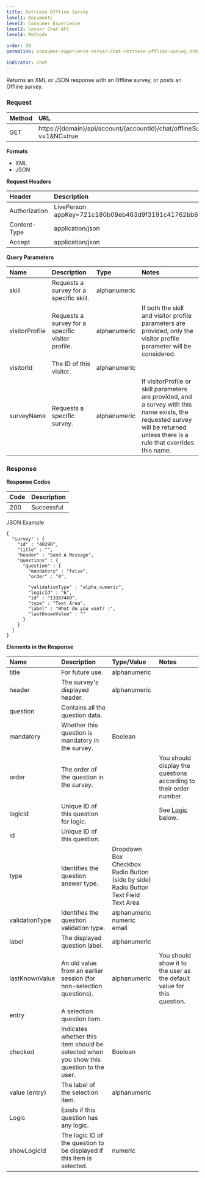 ```yaml
---
title: Retrieve Offline Survey
level1: Documents
level2: Consumer Experience
level3: Server Chat API
level4: Methods

order: 50
permalink: consumer-experience-server-chat-retrieve-offline-survey.html

indicator: chat
---
```


Returns an XML or JSON response with an Offline survey, or posts an Offline survey.

### Request

| Method | URL  |
| :--- | :--- |
| GET | https://{domain}/api/account/{accountId}/chat/offlineSurvey?v=1&NC=true |

**Formats**

- XML
- JSON

**Request Headers**

| Header | Description |
| :--- | :--- |
| Authorization | LivePerson appKey=721c180b09eb463d9f3191c41762bb68 |
| Content-Type | application/json |
| Accept | application/json |

**Query Parameters**

| Name  | Description | Type | Notes |
| :--- | :--- | :--- | :--- |
| skill | Requests a survey for a specific skill. | alphanumeric | |
| visitorProfile | Requests a survey for a specific visitor profile. |  alphanumeric | If both the skill and visitor profile parameters are provided, only the visitor profile parameter will be considered. |
| visitorId | The ID of this visitor. | alphanumeric | |
| surveyName | Requests a specific survey. | alphanumeric | If visitorProfile or skill parameters are provided, and a survey with this name exists, the requested survey will be returned unless there is a rule that overrides this name. |
  
### Response

**Response Codes**

| Code | Description |
| :--- | :--- |
| 200 | Successful |

JSON Example

    {
      "survey" : {
        "id" : "40290",
        "title" : "",
        "header" : "Send A Message",
        "questions" : {
          "question" : {
            "mandatory" : "false",
            "order" : "0",
    
            "validationType" : "alpha_numeric",
            "logicId" : "6",
            "id" : "13387460",
            "type" : "Text Area",
            "label" : "What do you want? :",
            "lastKnownValue" : ""
          }
        }
      }
    }

**Elements in the Response**

| Name | Description | Type/Value | Notes |
| :--- | :--- | :--- | :--- |
| title | For future use. | alphanumeric | |
| header | The survey's displayed header. | alphanumeric | |
| question | Contains all the question data. | | |
| mandatory | Whether this question is mandatory in the survey. | Boolean | |
| order | The order of the question in the survey. | | You should display the questions according to their order number. |
| logicId | Unique ID of this question for logic. | | See [Logic](#logic) below. |
| id |  Unique ID of this question. | | |
| type | Identifies the question answer type. | Dropdown Box <br> Checkbox <br> Radio Button (side by side) <br> Radio Button <br> Text Field <br> Text Area | |
| validationType | Identifies the question validation type.  | alphanumeric <br> numeric <br> email | |
| label | The displayed question label. | alphanumeric | |
| lastKnownValue | An old value from an earlier session (for non-selection questions). | alphanumeric | You should show it to the user as the default value for this question. |
| entry | A selection question item. | | |
| checked | Indicates whether this item should be selected when you show this question to the user. | Boolean | |
| value (entry) | The label of the selection item. | alphanumeric | |
| <a name="logic">Logic</a> | Exists if this question has any logic. | |
| showLogicId | The logic ID of the question to be displayed if this item is selected. | numeric | |
